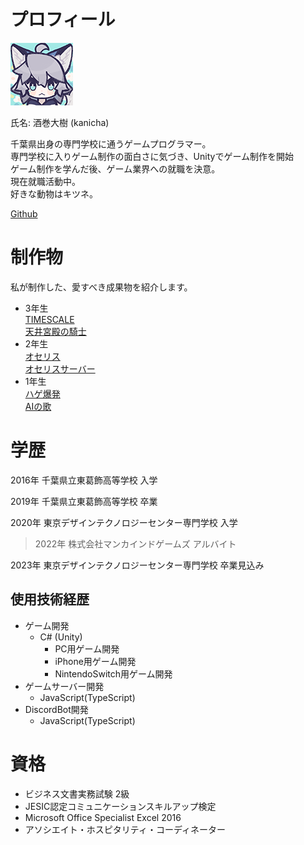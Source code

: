 &nbsp;  
# プロフィール

![icon](./image/icon.png)

氏名: 酒巻大樹 (kanicha)

千葉県出身の専門学校に通うゲームプログラマー。  
専門学校に入りゲーム制作の面白さに気づき、Unityでゲーム制作を開始  
ゲーム制作を学んだ後、ゲーム業界への就職を決意。  
現在就職活動中。  
好きな動物はキツネ。

[Github](https://github.com/kanicha)

# 制作物
  私が制作した、愛すべき成果物を紹介します。  
  
  - 3年生  
  [TIMESCALE](./pages/portFolio-TIMESCALE.md)  
  [天井宮殿の騎士](./pages/portFolio-knightOfHeavenlyPalace.md)
  - 2年生   
  [オセリス](./pages/portFolio-Othelis.md)  
  [オセリスサーバー](./pages/portFolio-OthelisServer.md)
  - 1年生  
  [ハゲ爆発](./pages/portFolio-HageExprosion.md)  
  [AIの歌](./pages/portFolio-SongForAI.md)  



# 学歴

2016年 千葉県立東葛飾高等学校 入学

2019年 千葉県立東葛飾高等学校 卒業

2020年 東京デザインテクノロジーセンター専門学校 入学

> 2022年 株式会社マンカインドゲームズ アルバイト

2023年 東京デザインテクノロジーセンター専門学校 卒業見込み

## 使用技術経歴

- ゲーム開発
    - C# (Unity)
      - PC用ゲーム開発
      - iPhone用ゲーム開発
      - NintendoSwitch用ゲーム開発
- ゲームサーバー開発
    - JavaScript(TypeScript)
- DiscordBot開発
    - JavaScript(TypeScript)

# 資格

- ビジネス文書実務試験 2級
- JESIC認定コミュニケーションスキルアップ検定
- Microsoft Office Specialist Excel 2016
- アソシエイト・ホスピタリティ・コーディネーター